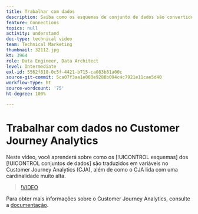 ```yaml
---
title: Trabalhar com dados
description: Saiba como os esquemas de conjunto de dados são convertidos em variáveis no Adobe Customer Journey Analytics e como o CJA lida com cardinalidade muito alta.
feature: Connections
topics: null
activity: understand
doc-type: technical video
team: Technical Marketing
thumbnail: 32112.jpg
kt: 3964
role: Data Engineer, Data Architect
level: Intermediate
exl-id: 5562f818-0c5f-4421-b715-ca083b81a00c
source-git-commit: 5ca07f3aa1e080e9288b094c4c7921e11cae5d40
workflow-type: ht
source-wordcount: '75'
ht-degree: 100%

---
```


# Trabalhar com dados no Customer Journey Analytics

Neste vídeo, você aprenderá sobre como os [!UICONTROL esquemas] dos [!UICONTROL conjuntos de dados] são traduzidos em variáveis no Customer Journey Analytics (CJA), além de como o CJA lida com uma cardinalidade muito alta.

>[!VIDEO](https://video.tv.adobe.com/v/32112/?quality=12)

Para obter mais informações sobre o Customer Journey Analytics, consulte a [documentação](https://experienceleague.adobe.com/docs/analytics-platform/using/cja-landing.html?lang=pt-BR).
